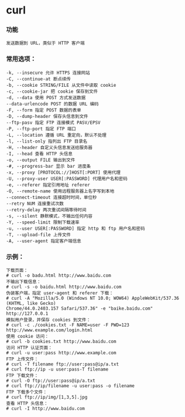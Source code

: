 # curl
### 功能

    发送数据到 URL，类似于 HTTP 客户端
### 常用选项：

    -k, --insecure 允许 HTTPS 连接网站
    -C, --continue-at 断点续传
    -b, --cookie STRING/FILE 从文件中读取 cookie
    -c, --cookie-jar 把 cookie 保存到文件
    -d, --data 使用 POST 方式发送数据
    --data-urlencode POST 的数据 URL 编码
    -F, --form 指定 POST 数据的表单
    -D, --dump-header 保存头信息到文件
    --ftp-pasv 指定 FTP 连接模式 PASV/EPSV
    -P, --ftp-port 指定 FTP 端口
    -L, --location 遵循 URL 重定向，默认不处理
    -l, --list-only 指列出 FTP 目录名
    -H, --header 自定义头信息发送给服务器
    -I, --head 查看 HTTP 头信息
    -o, --output FILE 输出到文件
    -#, --progress-bar 显示 bar 进度条
    -x, --proxy [PROTOCOL://]HOST[:PORT] 使用代理
    -U, --proxy-user USER[:PASSWORD] 代理用户名和密码
    -e, --referer 指定引用地址 referer
    -O, --remote-name 使用远程服务器上名字写到本地
    --connect-timeout 连接超时时间，单位秒
    --retry NUM 连接重试次数
    --retry-delay 两次重试间隔等待时间
    -s, --silent 静默模式，不输出任何内容
    -Y, --speed-limit 限制下载速率
    -u, --user USER[:PASSWORD] 指定 http 和 ftp 用户名和密码
    -T, --upload-file 上传文件
    -A, --user-agent 指定客户端信息

### 示例：
```
下载页面：
# curl -o badu.html http://www.baidu.com
不输出下载信息：
# curl -s -o baidu.html http://www.baidu.com
伪装客户端，指定 user-agent 和 referer 下载：
# curl -A "Mozilla/5.0 (Windows NT 10.0; WOW64) AppleWebKit/537.36 (KHTML, like Gecko)
Chrome/44.0.2403.157 Safari/537.36" -e "baike.baidu.com" http://127.0.0.1
模拟用户登录，并保存 cookies 到文件：
# curl -c ./cookies.txt -F NAME=user -F PWD=123 http://www.example.com/login.html
使用 cookie 访问：
# curl -b cookies.txt http://www.baidu.com
访问 HTTP 认证页面：
# curl -u user:pass http://www.example.com
FTP 上传文件：
# curl -T filename ftp://user:pass@ip/a.txt
# curl ftp://ip -u user:pass-T filename
FTP 下载文件：
# curl -O ftp://user:pass@ip/a.txt
# curl ftp://ip/filename -u user:pass -o filename
FTP 下载多个文件：
# curl ftp://ip/img/[1,3,5].jpg
查看 HTTP 头信息：
# curl -I http://www.baidu.com
```